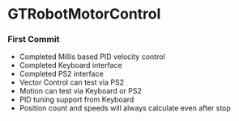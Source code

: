 # GTRobotMotorControl

### First Commit
- Completed Millis based PID velocity control
- Completed Keyboard interface
- Completed PS2 interface
- Vector Control can test via PS2
- Motion can test via Keyboard or PS2
- PID tuning support from Keyboard
- Position count and speeds will always calculate even after stop